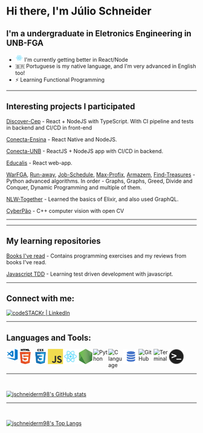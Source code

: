 # Hi there, I'm Júlio Schneider

## I'm a undergraduate in Eletronics Engineering in UNB-FGA

- <img  alt="React" width="20px" src="https://raw.githubusercontent.com/github/explore/80688e429a7d4ef2fca1e82350fe8e3517d3494d/topics/react/react.png" /> I'm currently getting better in React/Node
- 🇧🇷 Portuguese is my native language, and I'm very advanced in English too!
- ⚡ Learning Functional Programming

---

## Interesting projects I participated

[Discover-Cep](https://github.com/discover-cep) - React + NodeJS with TypeScript. With CI pipeline and tests in backend and CI/CD in front-end

[Conecta-Ensina](https://github.com/fga-eps-mds/2020.1-Conecta-Ensina-Wiki) - React Native and NodeJS.

[Conecta-UNB](https://github.com/Conecta-UnB/Conecta-UnB-Wiki) - ReactJS + NodeJS app with CI/CD in backend.

[Educalis](https://github.com/jschneiderm98/residual) - React web-app.

[WarFGA](https://github.com/projeto-de-algoritmos/Grafos1_WarFGA), [Run-away](https://github.com/projeto-de-algoritmos/Grafos2_Run-Away), [Job-Schedule](https://github.com/projeto-de-algoritmos/Greed_Job-Schedule), [Max-Profix](https://github.com/projeto-de-algoritmos/DC_Max-Profit), [Armazem](https://github.com/projeto-de-algoritmos/PD-Armazem), [Find-Treasures](https://github.com/projeto-de-algoritmos/final_findTreasures) - Python advanced algorithms. In order - Graphs, Graphs, Greed, Divide and Conquer, Dynamic Programming and multiple of them.

[NLW-Together](https://github.com/jschneiderm98/nlw-together) - Learned the basics of Elixir, and also used GraphQL.

[CyberPão](https://github.com/jschneiderm98/projetoEmbarcados) - C++ computer vision with open CV

---

<!-- BLOG-POST-LIST:START -->
<!-- BLOG-POST-LIST:END -->

---

## My learning repositories

[Books I've read](https://github.com/jschneiderm98/books) - Contains programming exercises and my reviews from books I've read.

[Javascript TDD](https://github.com/jschneiderm98/js-tdd) - Learning test driven development with javascript.

---

## Connect with me:

[<img  alt="codeSTACKr | LinkedIn" width="50px" src="https://cdn.jsdelivr.net/npm/simple-icons@v3/icons/linkedin.svg" />][linkedin]

---

## Languages and Tools:

<img align="left" alt="Visual Studio Code" width="30px" src="https://raw.githubusercontent.com/github/explore/80688e429a7d4ef2fca1e82350fe8e3517d3494d/topics/visual-studio-code/visual-studio-code.png" />
<img align="left" alt="HTML5" width="40px" src="https://raw.githubusercontent.com/github/explore/80688e429a7d4ef2fca1e82350fe8e3517d3494d/topics/html/html.png" />
<img align="left" alt="CSS3" width="40px" src="https://raw.githubusercontent.com/github/explore/80688e429a7d4ef2fca1e82350fe8e3517d3494d/topics/css/css.png" />
<img align="left" alt="JavaScript" width="40px" src="https://raw.githubusercontent.com/github/explore/80688e429a7d4ef2fca1e82350fe8e3517d3494d/topics/javascript/javascript.png" />
<img align="left" alt="React" width="40px" src="https://raw.githubusercontent.com/github/explore/80688e429a7d4ef2fca1e82350fe8e3517d3494d/topics/react/react.png" />
<img align="left" alt="Node.js" width="40px" src="https://raw.githubusercontent.com/github/explore/80688e429a7d4ef2fca1e82350fe8e3517d3494d/topics/nodejs/nodejs.png" />
<img align="left" alt="Python" width="40px" src="https://raw.githubusercontent.com/gilbarbara/logos/e0babf54f7ac9127942111bf177f549b709a60be/logos/python.svg" />
<img align="left" alt="C language" width="40px" src="https://raw.githubusercontent.com/abranhe/programming-languages-logos/master/src/c/c.svg" />
<img align="left" alt="SQL" width="40px" src="https://raw.githubusercontent.com/github/explore/80688e429a7d4ef2fca1e82350fe8e3517d3494d/topics/sql/sql.png" />

<img align="left" alt="GitHub" width="40px" src="https://github.githubassets.com/images/modules/logos_page/Octocat.png" />
<img align="left" alt="Terminal" width="40px" src="https://www.docker.com/sites/default/files/d8/styles/role_icon/public/2019-07/vertical-logo-monochromatic.png?itok=erja9lKc" />
<img align="left" alt="Terminal" width="40px" src="https://raw.githubusercontent.com/github/explore/80688e429a7d4ef2fca1e82350fe8e3517d3494d/topics/terminal/terminal.png" />

<br />
<br />
<br />

---

<br />

[![jschneiderm98's GitHub stats](https://github-readme-stats.vercel.app/api?username=jschneiderm98&hide=stars&theme=dracula)](https://github.com/jschneiderm98)



---

<br />

[![jschneiderm98's Top Langs](https://github-readme-stats.vercel.app/api/top-langs/?username=jschneiderm98)](https://github.com/jschneiderm98/github-readme-stats)



[linkedin]: https://www.linkedin.com/in/jschneiderm/r

